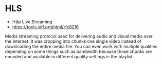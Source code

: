 # HLS
- Http Live Streaming
- https://tools.ietf.org/html/rfc8216

Media streaming protocol used for delivering audio and visual media over the internet. It was cropping into chunks one single video instead of downloading the entire media file. You can even work with multiple qualities depending on some things such as bandwidth because those chunks are encoded and available in different quality settings in the playlist.